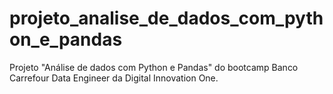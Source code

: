 # projeto_analise_de_dados_com_python_e_pandas
 Projeto "Análise de dados com Python e Pandas" do bootcamp Banco Carrefour Data Engineer da Digital Innovation One.
 
